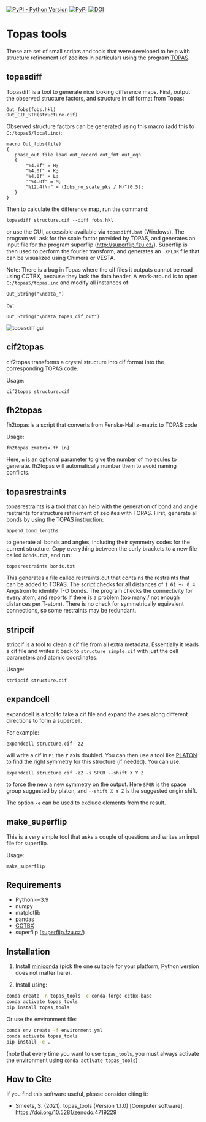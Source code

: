 [![PyPI - Python Version](https://img.shields.io/pypi/pyversions/topas_tools)](https://pypi.org/project/topas_tools/)
[![PyPI](https://img.shields.io/pypi/v/topas_tools.svg?style=flat)](https://pypi.org/project/topas_tools/)
[![DOI](https://zenodo.org/badge/DOI/10.5281/zenodo.4719228.svg)](https://doi.org/10.5281/zenodo.4719228)

# Topas tools

These are set of small scripts and tools that were developed to help with structure refinement (of zeolites in particular) using the program [TOPAS](http://topas-academic.net/).

## topasdiff

Topasdiff is a tool to generate nice looking difference maps. First, output the observed structure factors, and structure in cif format from Topas:

    Out_fobs(fobs.hkl)
    Out_CIF_STR(structure.cif)

Observed structure factors can be generated using this macro (add this to `C:/topas5/local.inc`):

    macro Out_fobs(file)
    {
       phase_out file load out_record out_fmt out_eqn
       {
           "%4.0f" = H;
           "%4.0f" = K;
           "%4.0f" = L;
           '"%4.0f" = M;
           "%12.4f\n" = (Iobs_no_scale_pks / M)^(0.5);
       }
    }

Then to calculate the difference map, run the command:

    topasdiff structure.cif --diff fobs.hkl

or use the GUI, accessible available via `topasdiff.bat` (Windows). The program will ask for the scale factor provided by TOPAS, and generates an input file for the program superflip (http://superflip.fzu.cz/). Superflip is then used to perform the fourier transform, and generates an `.XPLOR` file that can be visualized using Chimera or VESTA.

Note: There is a bug in Topas where the cif files it outputs cannot be read using CCTBX, because they lack the data header. A work-around is to open `C:/topas5/topas.inc` and modify all instances of:

    Out_String("\ndata_")

by:

    Out_String("\ndata_topas_cif_out")

![topasdiff gui](https://cloud.githubusercontent.com/assets/873520/14959028/c68ba2e4-108d-11e6-9942-f8e6acc1559f.png)

## cif2topas

cif2topas transforms a crystal structure into cif format into the corresponding TOPAS code.

Usage:

    cif2topas structure.cif


## fh2topas

fh2topas is a script that converts from Fenske-Hall z-matrix to TOPAS code

Usage:

    fh2topas zmatrix.fh [n]

Here, `n` is an optional parameter to give the number of molecules to generate. fh2topas will automatically number them to avoid naming conflicts.


## topasrestraints

topasrestraints is a tool that can help with the generation of bond and angle restraints for structure refinement of zeolites with TOPAS. First, generate all bonds by using the TOPAS instruction:

    append_bond_lengths

to generate all bonds and angles, including their symmetry codes for the current structure. Copy everything between the curly brackets to a new file called `bonds.txt`, and run:

    topasrestraints bonds.txt

This generates a file called restraints.out that contains the restraints that can be added to TOPAS. The script checks for all distances of `1.61 +- 0.4` Angstrom to identify T-O bonds. The program checks the connectivity for every atom, and reports if there is a problem (too many / not enough distances per T-atom). There is no check for symmetrically equivalent connections, so some restraints may be redundant.

## stripcif

stripcif is a tool to clean a cif file from all extra metadata. Essentially it reads a cif file and writes it back to `structure_simple.cif` with just the cell parameters and atomic coordinates.

Usage:

    stripcif structure.cif

## expandcell

expandcell is a tool to take a cif file and expand the axes along different directions to form a supercell.

For example:

    expandcell structure.cif -z2

will write a cif in `P1` the *z* axis doubled. You can then use a tool like [PLATON](http://www.platonsoft.nl/platon/pl000000.html) to find the right symmetry for this structure (if needed). You can use:

    expandcell structure.cif -z2 -s SPGR --shift X Y Z

to force the new a new symmetry on the output. Here `SPGR` is the space group suggested by platon, and `--shift X Y Z` is the suggested origin shift.

The option `-e` can be used to exclude elements from the result.

## make_superflip

This is a very simple tool that asks a couple of questions and writes an input file for superflip.

Usage:

    make_superflip

## Requirements

- Python>=3.9
- numpy
- matplotlib
- pandas
- [CCTBX](https://github.com/cctbx/cctbx_project)
- superflip ([superflip.fzu.cz/](http://superflip.fzu.cz/))

## Installation

1. Install [miniconda](https://docs.conda.io/en/latest/miniconda.html) (pick the one suitable for your platform, Python version does not matter here).

2. Install using:

```bash
conda create -n topas_tools -c conda-forge cctbx-base
conda activate topas_tools
pip install topas_tools
```

Or use the environment file:

```bash
conda env create -f environment.yml
conda activate topas_tools
pip install -e .
```

(note that every time you want to use `topas_tools`, you must always activate the environment using `conda activate topas_tools`)

## How to Cite

If you find this software useful, please consider citing it:

- Smeets, S. (2021). topas_tools (Version 1.1.0) [Computer software]. https://doi.org/10.5281/zenodo.4719229
